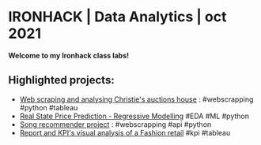 # IRONHACK | Data Analytics | oct 2021


**Welcome to my Ironhack class labs!** 


## Highlighted projects:
- [Web scraping and analysing Christie's auctions house](https://github.com/GloriaiXIII/christies_final_project) : #webscrapping #python #tableau
- [Real State Price Prediction - Regressive Modelling](https://github.com/GloriaiXIII/IronGloriai/tree/main/ironhack_week5_midbootcamp_regression_project)  #EDA #ML #python
- [Song recommender project](https://github.com/GloriaiXIII/IronGloriai/blob/main/ironhack_week7/w7_labs/w7d5_lab_prototype.ipynb) : #webscrapping #api #python
- [Report and KPI's visual analysis of a Fashion retail](https://public.tableau.com/app/profile/gloriaibars/viz/FashionAnalyticsReport_16400976306570/Story1) #kpi #tableau
